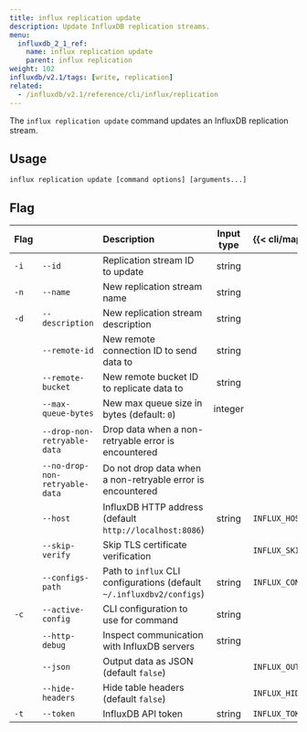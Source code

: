 ```yaml
---
title: influx replication update
description: Update InfluxDB replication streams.
menu:
  influxdb_2_1_ref:
    name: influx replication update
    parent: influx replication
weight: 102
influxdb/v2.1/tags: [write, replication]
related:
  - /influxdb/v2.1/reference/cli/influx/replication
---
```


The `influx replication update` command updates an InfluxDB replication stream.

## Usage
```
influx replication update [command options] [arguments...]
```

## Flag 
  
| Flag |                                | Description                                                           | Input type | {{< cli/mapped >}}    |
| :--- | :----------------------------- | :-------------------------------------------------------------------- | :--------: | :-------------------- |
| `-i` | `--id`                         | Replication stream ID to update                                       |   string   |                       |
| `-n` | `--name`                       | New replication stream name                                           |   string   |                       |
| `-d` | `--description`                | New replication stream description                                    |   string   |                       |
|      | `--remote-id`                  | New remote connection ID to send data to                              |   string   |                       |
|      | `--remote-bucket`              | New remote bucket ID to replicate data to                             |   string   |                       |
|      | `--max-queue-bytes`            | New max queue size in bytes (default: `0`)                            |  integer   |                       |
|      | `--drop-non-retryable-data`    | Drop data when a non-retryable error is encountered                   |            |                       |
|      | `--no-drop-non-retryable-data` | Do not drop data when a non-retryable error is encountered            |            |                       |
|      | `--host`                       | InfluxDB HTTP address (default `http://localhost:8086`)               |   string   | `INFLUX_HOST`         |
|      | `--skip-verify`                | Skip TLS certificate verification                                     |            | `INFLUX_SKIP_VERIFY`  |
|      | `--configs-path`               | Path to `influx` CLI configurations (default `~/.influxdbv2/configs`) |   string   | `INFLUX_CONFIGS_PATH` |
| `-c` | `--active-config`              | CLI configuration to use for command                                  |   string   |                       |
|      | `--http-debug`                 | Inspect communication with InfluxDB servers                           |   string   |                       |
|      | `--json`                       | Output data as JSON (default `false`)                                 |            | `INFLUX_OUTPUT_JSON`  |
|      | `--hide-headers`               | Hide table headers (default `false`)                                  |            | `INFLUX_HIDE_HEADERS` |
| `-t` | `--token`                      | InfluxDB API token                                                    |   string   | `INFLUX_TOKEN`        |
